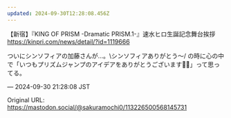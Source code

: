 ```yaml
---
updated: 2024-09-30T12:28:08.456Z
---
```


<p>【新宿】『KING OF PRISM -Dramatic PRISM.1-』速水ヒロ生誕記念舞台挨拶<br /><a href="https://kinpri.com/news/detail/?id=1119666" target="_blank" rel="nofollow noopener noreferrer" translate="no"><span class="invisible">https://</span><span class="ellipsis">kinpri.com/news/detail/?id=111</span><span class="invisible">9666</span></a></p><p>ついにシンソフィアの加藤さんが…。\シンソフィアありがとう〜/ の時に心の中で「いつもプリズムジャンプのアイデアをありがとうございます🙏🏻」って思ってる。</p>

&mdash; 2024-09-30 21:28:08 JST

Original URL: https://mastodon.social/@sakuramochi0/113226500568145731
